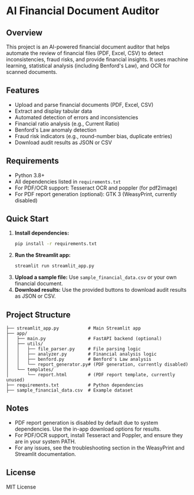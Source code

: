 # AI Financial Document Auditor

## Overview
This project is an AI-powered financial document auditor that helps automate the review of financial files (PDF, Excel, CSV) to detect inconsistencies, fraud risks, and provide financial insights. It uses machine learning, statistical analysis (including Benford's Law), and OCR for scanned documents.

## Features
- Upload and parse financial documents (PDF, Excel, CSV)
- Extract and display tabular data
- Automated detection of errors and inconsistencies
- Financial ratio analysis (e.g., Current Ratio)
- Benford's Law anomaly detection
- Fraud risk indicators (e.g., round-number bias, duplicate entries)
- Download audit results as JSON or CSV

## Requirements
- Python 3.8+
- All dependencies listed in `requirements.txt`
- For PDF/OCR support: Tesseract OCR and poppler (for pdf2image)
- For PDF report generation (optional): GTK 3 (WeasyPrint, currently disabled)

## Quick Start
1. **Install dependencies:**
   ```sh
   pip install -r requirements.txt
   ```
2. **Run the Streamlit app:**
   ```sh
   streamlit run streamlit_app.py
   ```
3. **Upload a sample file:**
   Use `sample_financial_data.csv` or your own financial document.
4. **Download results:**
   Use the provided buttons to download audit results as JSON or CSV.

## Project Structure
```
├── streamlit_app.py           # Main Streamlit app
├── app/
│   ├── main.py                # FastAPI backend (optional)
│   ├── utils/
│   │   ├── file_parser.py     # File parsing logic
│   │   ├── analyzer.py        # Financial analysis logic
│   │   ├── benford.py         # Benford's Law analysis
│   │   └── report_generator.py# (PDF generation, currently disabled)
│   └── templates/
│       └── report.html        # (PDF report template, currently unused)
├── requirements.txt           # Python dependencies
├── sample_financial_data.csv  # Example dataset
```

## Notes
- PDF report generation is disabled by default due to system dependencies. Use the in-app download options for results.
- For PDF/OCR support, install Tesseract and Poppler, and ensure they are in your system PATH.
- For any issues, see the troubleshooting section in the WeasyPrint and Streamlit documentation.

## License
MIT License
